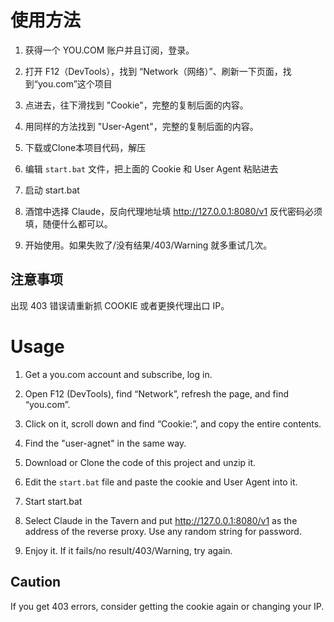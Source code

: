 # 使用方法

1. 获得一个 YOU.COM 账户并且订阅，登录。

2. 打开 F12（DevTools），找到 “Network（网络）”、刷新一下页面，找到“you.com”这个项目

3. 点进去，往下滑找到 "Cookie"，完整的复制后面的内容。

4. 用同样的方法找到 "User-Agent"，完整的复制后面的内容。

5. 下载或Clone本项目代码，解压

6. 编辑 `start.bat` 文件，把上面的 Cookie 和 User Agent 粘贴进去

7. 启动 start.bat

8. 酒馆中选择 Claude，反向代理地址填 http://127.0.0.1:8080/v1 反代密码必须填，随便什么都可以。

9. 开始使用。如果失败了/没有结果/403/Warning 就多重试几次。

## 注意事项

出现 403 错误请重新抓 COOKIE 或者更换代理出口 IP。

# Usage

1. Get a you.com account and subscribe, log in.

2. Open F12 (DevTools), find “Network”, refresh the page, and find “you.com”.

3. Click on it, scroll down and find “Cookie:”, and copy the entire contents.

4. Find the "user-agnet" in the same way.

5. Download or Clone the code of this project and unzip it.

6. Edit the `start.bat` file and paste the cookie and User Agent into it.

7. Start start.bat

8. Select Claude in the Tavern and put http://127.0.0.1:8080/v1 as the address of the reverse proxy. Use any random string for password.

9. Enjoy it. If it fails/no result/403/Warning, try again.

## Caution

If you get 403 errors, consider getting the cookie again or changing your IP.